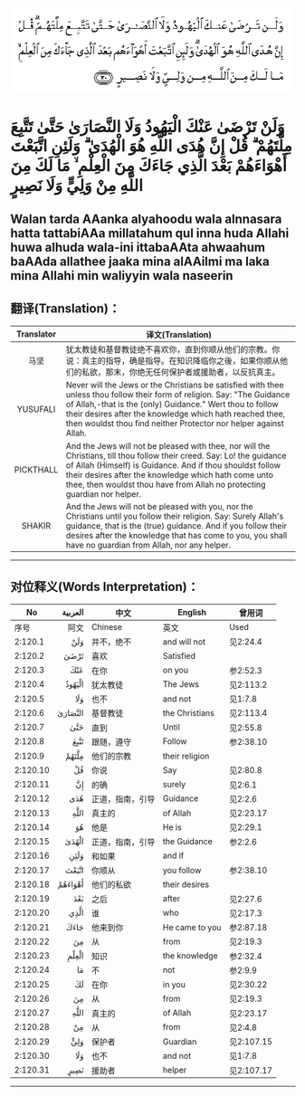 ![002:120](images/002_120.gif)

#   وَلَنْ تَرْضَىٰ عَنْكَ الْيَهُودُ وَلَا النَّصَارَىٰ حَتَّىٰ تَتَّبِعَ مِلَّتَهُمْ ۗ قُلْ إِنَّ هُدَى اللَّهِ هُوَ الْهُدَىٰ ۗ وَلَئِنِ اتَّبَعْتَ أَهْوَاءَهُمْ بَعْدَ الَّذِي جَاءَكَ مِنَ الْعِلْمِ ۙ مَا لَكَ مِنَ اللَّهِ مِنْ وَلِيٍّ وَلَا نَصِيرٍ 

## Walan tarda AAanka alyahoodu wala alnnasara hatta tattabiAAa millatahum qul inna huda Allahi huwa alhuda wala-ini ittabaAAta ahwaahum baAAda allathee jaaka mina alAAilmi ma laka mina Allahi min waliyyin wala naseerin

## 翻译(Translation)：

| Translator | 译文(Translation)                                            |
| :--------: | ------------------------------------------------------------ |
|    马坚    | 犹太教徒和基督教徒绝不喜欢你，直到你顺从他们的宗教。你说：真主的指导，确是指导。在知识降临你之後，如果你顺从他们的私欲，那末，你绝无任何保护者或援助者，以反抗真主。 |
|  YUSUFALI  | Never will the Jews or the Christians be satisfied with thee unless thou follow their form of religion. Say: "The Guidance of Allah,-that is the (only) Guidance." Wert thou to follow their desires after the knowledge which hath reached thee, then wouldst thou find neither Protector nor helper against Allah. |
| PICKTHALL  | And the Jews will not be pleased with thee, nor will the Christians, till thou follow their creed. Say: Lo! the guidance of Allah (Himself) is Guidance. And if thou shouldst follow their desires after the knowledge which hath come unto thee, then wouldst thou have from Allah no protecting guardian nor helper. |
|   SHAKIR   | And the Jews will not be pleased with you, nor the Christians until you follow their religion. Say: Surely Allah's guidance, that is the (true) guidance. And if you follow their desires after the knowledge that has come to you, you shall have no guardian from Allah, nor any helper. |

---

## 对位释义(Words Interpretation)：

| No       | العربية | 中文             | English        | 曾用词     |
| -------- | ------: | ---------------- | -------------- | ---------- |
| 序号     |    阿文 | Chinese          | 英文           | Used       |
| 2:120.1  |     وَلَنْ | 并不，绝不       | and will not   | 见2:24.4   |
| 2:120.2  |    تَرْضَىٰ | 喜欢             | Satisfied      |            |
| 2:120.3  |     عَنْكَ | 在你             | on you         | 参2:52.3   |
| 2:120.4  |  الْيَهُودُ | 犹太教徒         | The Jews       | 见2:113.2  |
| 2:120.5  |     وَلَا | 也不             | and not        | 见1:7.8    |
| 2:120.6  | النَّصَارَىٰ | 基督教徒         | the Christians | 见2:113.4  |
| 2:120.7  |     حَتَّىٰ | 直到             | Until          | 见2:55.8   |
| 2:120.8  |    تَتَّبِعَ | 跟随，遵守       | Follow         | 参2:38.10  |
| 2:120.9  |   مِلَّتَهُمْ | 他们的宗教       | their religion |            |
| 2:120.10 |      قُلْ | 你说             | Say            | 见2:80.8   |
| 2:120.11 |      إِنَّ | 的确             | surely         | 见2:6.1    |
| 2:120.12 |     هُدَى | 正道，指南，引导 | Guidance       | 见2:2.6    |
| 2:120.13 |    اللَّهِ | 真主的           | of Allah       | 见2:23.17  |
| 2:120.14 |      هُوَ | 他是             | He is          | 见2:29.1   |
| 2:120.15 |   الْهُدَىٰ | 正道，指南，引导 | the Guidance   | 参2:2.6    |
| 2:120.16 |    وَلَئِنِ | 和如果           | and if         |            |
| 2:120.17 |   اتَّبَعْتَ | 你顺从           | you follow     | 参2:38.10  |
| 2:120.18 | أَهْوَاءَهُمْ | 他们的私欲       | their desires  |            |
| 2:120.19 |     بَعْدَ | 之后             | after          | 见2:27.6   |
| 2:120.20 |    الَّذِي | 谁               | who            | 见2:17.3   |
| 2:120.21 |    جَاءَكَ | 他来到你         | He came to you | 参2:87.18  |
| 2:120.22 |      مِنَ | 从               | from           | 见2:19.3   |
| 2:120.23 |   الْعِلْمِ | 知识             | the knowledge  | 参2:32.4   |
| 2:120.24 |      مَا | 不               | not            | 参2:9.9    |
| 2:120.25 |      لَكَ | 在你             | in you         | 见2:30.22  |
| 2:120.26 |      مِنَ | 从               | from           | 见2:19.3   |
| 2:120.27 |    اللَّهِ | 真主的           | of Allah       | 见2:23.17  |
| 2:120.28 |      مِنْ | 从               | from           | 见2:4.8    |
| 2:120.29 |     وَلِيٍّ | 保护者           | Guardian       | 见2:107.15 |
| 2:120.30 |     وَلَا | 也不             | and not        | 见1:7.8    |
| 2:120.31 |    نَصِيرٍ | 援助者           | helper         | 见2:107.17 |

---
